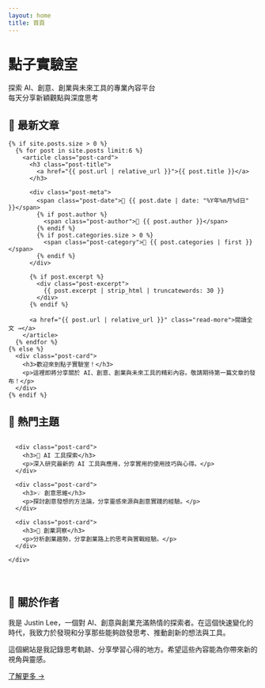 ```yaml
---
layout: home
title: 首頁
---
```


<div class="hero-section">
  <h1>點子實驗室</h1>
  <p class="hero-description">探索 AI、創意、創業與未來工具的專業內容平台<br>每天分享新穎觀點與深度思考</p>
</div>

<div class="wrapper">
  <!-- 最新文章區域 -->
  <section class="latest-posts">
    <h2>🚀 最新文章</h2>
    
    {% if site.posts.size > 0 %}
      {% for post in site.posts limit:6 %}
        <article class="post-card">
          <h3 class="post-title">
            <a href="{{ post.url | relative_url }}">{{ post.title }}</a>
          </h3>
          
          <div class="post-meta">
            <span class="post-date">📅 {{ post.date | date: "%Y年%m月%d日" }}</span>
            {% if post.author %}
              <span class="post-author">👤 {{ post.author }}</span>
            {% endif %}
            {% if post.categories.size > 0 %}
              <span class="post-category">📂 {{ post.categories | first }}</span>
            {% endif %}
          </div>
          
          {% if post.excerpt %}
            <div class="post-excerpt">
              {{ post.excerpt | strip_html | truncatewords: 30 }}
            </div>
          {% endif %}
          
          <a href="{{ post.url | relative_url }}" class="read-more">閱讀全文 →</a>
        </article>
      {% endfor %}
    {% else %}
      <div class="post-card">
        <h3>歡迎來到點子實驗室！</h3>
        <p>這裡即將分享關於 AI、創意、創業與未來工具的精彩內容。敬請期待第一篇文章的發布！</p>
      </div>
    {% endif %}
  </section>

  <!-- 特色內容區域 -->
  <section class="featured-content">
    <h2>🎯 熱門主題</h2>
    <div style="display: grid; grid-template-columns: repeat(auto-fit, minmax(300px, 1fr)); gap: 2rem; margin-bottom: 3rem;">
      
      <div class="post-card">
        <h3>🤖 AI 工具探索</h3>
        <p>深入研究最新的 AI 工具與應用，分享實用的使用技巧與心得。</p>
      </div>
      
      <div class="post-card">
        <h3>💡 創意思維</h3>
        <p>探討創意發想的方法論，分享靈感來源與創意實踐的經驗。</p>
      </div>
      
      <div class="post-card">
        <h3>🚀 創業洞察</h3>
        <p>分析創業趨勢，分享創業路上的思考與實戰經驗。</p>
      </div>
      
    </div>
  </section>

  <!-- 關於作者 -->
  <section class="about-author">
    <div class="post-card">
      <h2>👋 關於作者</h2>
      <p>我是 Justin Lee，一個對 AI、創意與創業充滿熱情的探索者。在這個快速變化的時代，我致力於發現和分享那些能夠啟發思考、推動創新的想法與工具。</p>
      <p>這個網站是我記錄思考軌跡、分享學習心得的地方。希望這些內容能為你帶來新的視角與靈感。</p>
      <a href="{{ '/about/' | relative_url }}" class="read-more">了解更多 →</a>
    </div>
  </section>

</div>
